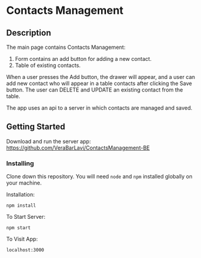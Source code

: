 # Contacts Management

## Description

The main page contains Contacts Management:

1. Form contains an add button for adding a new contact.
2. Table of existing contacts.

When a user presses the Add button, the drawer will appear, and a user can add new contact who will appear in a table contacts after clicking the Save button.
The user can DELETE and UPDATE an existing contact from the table.

The app uses an api to a server in which contacts are managed and saved.

## Getting Started

Download and run the server app:
https://github.com/VeraBarLavi/ContactsManagement-BE

### Installing

Clone down this repository. You will need `node` and `npm` installed globally on your machine.

Installation:

`npm install`

To Start Server:

`npm start`

To Visit App:

`localhost:3000`
